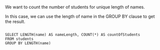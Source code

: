 We want to count the number of students for unique length of names.

In this case, we can use the length of name in the GROUP BY clause to get the result.

<Editor lang="sql" dbName="students1.db">
<code>
SELECT LENGTH(name) AS nameLength, COUNT(*) AS countOfStudents
FROM students
GROUP BY LENGTH(name)
</code>
</Editor>